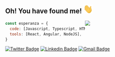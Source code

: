 <h2> Oh! You have found me! <img src="https://raw.githubusercontent.com/ABSphreak/ABSphreak/master/gifs/Hi.gif" width="30px"></h2>

<img align='right' width="250px" src='https://user-images.githubusercontent.com/75271403/123267886-ca40f080-d4fd-11eb-8adf-b3262e50b614.gif' width='200"'>


```js
const esperanza = {
  code: [Javascript, Typescript, HTML, CSS, Java],
  tools: [React, Angular, NodeJS],
}
```

[![Twitter Badge](https://img.shields.io/badge/-@hopyropy-1ca0f1?style=flat-square&labelColor=1ca0f1&logo=twitter&logoColor=white&link=https://twitter.com/hopyropy)](https://twitter.com/hopyropy) 
[![Linkedin Badge](https://img.shields.io/badge/-EsperanzaMartin-blue?style=flat-square&logo=Linkedin&logoColor=white&link=https://linkedin.com/in/esperanza-martín-martínez/)](https://linkedin.com/in/esperanza-martín-martínez/)
[![Gmail Badge](https://img.shields.io/badge/-esperanzamartin1982@gmail.com-c14438?style=flat-square&logo=Gmail&logoColor=white&link=?mailto:esperanzamartin1982@gmail.com)](mailto:esperanzamartin1982@gmail.com)
